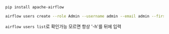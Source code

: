 ```sh
pip install apache-airflow

airflow users create --role Admin --username admin --email admin --firstname admin --password admin
```

```airflow users list```로 확인가능
모르면 항상 '-h'를 뒤에 입력